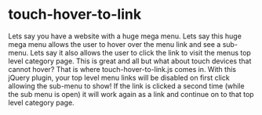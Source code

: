 touch-hover-to-link
===================

Lets say you have a website with a huge mega menu.  Lets say this huge mega menu allows the user to hover over the menu link and see a sub-menu. Lets say it also allows the user to click the link to visit the menus top level category page.  This is great and all but what about touch devices that cannot hover?  That is where touch-hover-to-link.js comes in.  With this jQuery plugin, your top level menu links will be disabled on first click allowing the sub-menu to show! If the link is clicked a second time (while the sub menu is open) it will work again as a link and continue on to that top level category page. 
